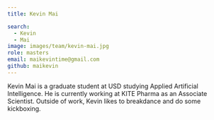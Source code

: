 ```yaml
---
title: Kevin Mai

search:
  - Kevin
  - Mai
image: images/team/kevin-mai.jpg
role: masters
email: maikevintime@gmail.com
github: maikevin
---
```


Kevin Mai is a graduate student at USD studying Applied Artificial Intelligence. He is currently working at KITE Pharma as an Associate Scientist. Outside of work, Kevin likes to breakdance and do some kickboxing.
